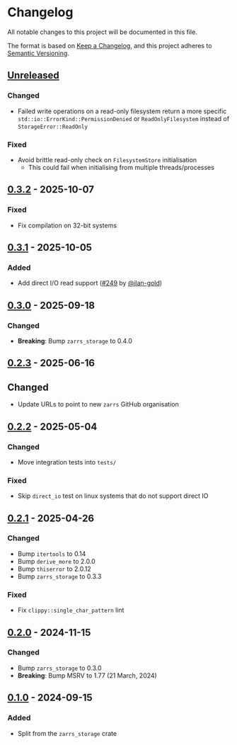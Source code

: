 # Changelog

All notable changes to this project will be documented in this file.

The format is based on [Keep a Changelog](https://keepachangelog.com/en/1.0.0/),
and this project adheres to [Semantic Versioning](https://semver.org/spec/v2.0.0.html).

## [Unreleased]

### Changed
- Failed write operations on a read-only filesystem return a more specific `std::io::ErrorKind::PermissionDenied` or `ReadOnlyFilesystem` instead of `StorageError::ReadOnly`

### Fixed
- Avoid brittle read-only check on `FilesystemStore` initialisation
  - This could fail when initialising from multiple threads/processes

## [0.3.2] - 2025-10-07

### Fixed
- Fix compilation on 32-bit systems

## [0.3.1] - 2025-10-05

### Added
- Add direct I/O read support ([#249] by [@ilan-gold])

[#249]: https://github.com/zarrs/zarrs/pull/249

## [0.3.0] - 2025-09-18

### Changed
- **Breaking**: Bump `zarrs_storage` to 0.4.0

## [0.2.3] - 2025-06-16

## Changed
- Update URLs to point to new `zarrs` GitHub organisation

## [0.2.2] - 2025-05-04

### Changed
- Move integration tests into `tests/`

### Fixed
- Skip `direct_io` test on linux systems that do not support direct IO

## [0.2.1] - 2025-04-26

### Changed
- Bump `itertools` to 0.14
- Bump `derive_more` to 2.0.0
- Bump `thiserror` to 2.0.12
- Bump `zarrs_storage` to 0.3.3

### Fixed
- Fix `clippy::single_char_pattern` lint

## [0.2.0] - 2024-11-15

### Changed
 - Bump `zarrs_storage` to 0.3.0
 - **Breaking**: Bump MSRV to 1.77 (21 March, 2024)

## [0.1.0] - 2024-09-15

### Added
 - Split from the `zarrs_storage` crate

[unreleased]: https://github.com/zarrs/zarrs/compare/zarrs_filesystem-v0.3.2...HEAD
[0.3.2]: https://github.com/LDeakin/zarrs/releases/tag/zarrs_filesystem-v0.3.2
[0.3.1]: https://github.com/LDeakin/zarrs/releases/tag/zarrs_filesystem-v0.3.1
[0.3.0]: https://github.com/LDeakin/zarrs/releases/tag/zarrs_filesystem-v0.3.0
[0.2.3]: https://github.com/LDeakin/zarrs/releases/tag/zarrs_filesystem-v0.2.3
[0.2.2]: https://github.com/LDeakin/zarrs/releases/tag/zarrs_filesystem-v0.2.2
[0.2.1]: https://github.com/LDeakin/zarrs/releases/tag/zarrs_filesystem-v0.2.1
[0.2.0]: https://github.com/LDeakin/zarrs/releases/tag/zarrs_filesystem-v0.2.0
[0.1.0]: https://github.com/LDeakin/zarrs/releases/tag/zarrs_filesystem-v0.1.0

[@ilan-gold]: https://github.com/ilan-gold
